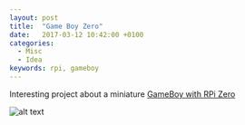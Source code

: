 ```yaml
---
layout: post
title:  "Game Boy Zero"
date:   2017-03-12 10:42:00 +0100
categories:
  - Misc
  - Idea
keywords: rpi, gameboy
---
```


Interesting project about a miniature [GameBoy with RPi Zero](https://hackaday.io/project/20152-gameboy-zero-but-smaller)

![alt text](https://cdn.hackaday.io/images/7352071488543051372.jpg "GameBoy Zero")


